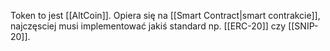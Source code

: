 Token to jest [[AltCoin]]. Opiera się na [[Smart Contract|smart contrakcie]], najczęsciej musi implementować jakiś standard np. [[ERC-20]] czy [[SNIP-20]].